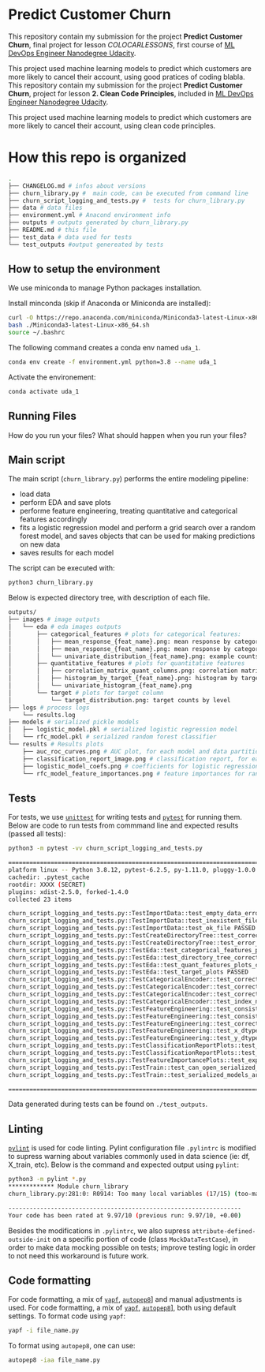 # Predict Customer Churn

This repository contain my submission for the project **Predict Customer Churn**, final project for lesson $COLOCAR LESSONS$, first course of [ML DevOps Engineer Nanodegree Udacity](https://www.udacity.com/course/machine-learning-dev-ops-engineer-nanodegree--nd0821).

This project used machine learning models to predict which customers are more likely to cancel their account, using good pratices of coding blabla.
This repository contain my submission for the project **Predict Customer Churn**, project for lesson **2. Clean Code Principles**, included in [ML DevOps Engineer Nanodegree Udacity](https://www.udacity.com/course/machine-learning-dev-ops-engineer-nanodegree--nd0821).

This project used machine learning models to predict which customers are more likely to cancel their account, using clean code principles.

# How this repo is organized
```bash
.
├── CHANGELOG.md # infos about versions
├── churn_library.py #  main code, can be executed from command line
├── churn_script_logging_and_tests.py #  tests for churn_library.py
├── data # data files
├── environment.yml # Anacond environment info
├── outputs # outputs generated by churn_library.py
├── README.md # this file
├── test_data # data used for tests
└── test_outputs #output genereated by tests
```



## How to setup the environment
We use miniconda to manage Python packages installation.

Install minconda (skip if Anaconda or Miniconda are installed):
```bash
curl -O https://repo.anaconda.com/miniconda/Miniconda3-latest-Linux-x86_64.sh
bash ./Miniconda3-latest-Linux-x86_64.sh
source ~/.bashrc
```

The following command creates a conda env named `uda_1`.
```bash
conda env create -f environment.yml python=3.8 --name uda_1
```

Activate the environement:
```bash
conda activate uda_1
```
## Running Files
How do you run your files? What should happen when you run your files?
## Main script
The main script (`churn_library.py`) performs the entire modeling pipeline:
 - load data
 - perform EDA and save plots
 - performe feature engineering, treating quantitative and categorical features accordingly
 - fits a logistic regression model and perform a grid search over a random forest model, and saves objects that can be used for making predictions on new data
 - saves results for each model

The script can be executed with:
```bash
python3 churn_library.py
```

Below is expected directory tree, with description of each file.
```bash
outputs/
├── images # image outputs
│   └── eda # eda images outputs
│       ├── categorical_features # plots for categorical features:
│       │   ├── mean_response_{feat_name}.png: mean response by category leval, one for each feature
│       │   ├── mean_response_{feat_name}.png: mean response by category leval, one for each feature
│       │   └── univariate_distribution_{feat_name}.png: example counts by category level, one for each feature
│       ├── quantitative_features # plots for quantitative features
│       │   ├── correlation_matrix_quant_columns.png: correlation matrix of all quantitative features (including target column)
│       │   ├── histogram_by_target_{feat_name}.png: histogram by target level
│       │   └── univariate_histogram_{feat_name}.png
│       └── target # plots for target column
│           └── target_distribution.png: target counts by level
├── logs # process logs
    └── results.log
├── models # serialized pickle models
│   ├── logistic_model.pkl # serialized logistic regression model
│   └── rfc_model.pkl # serialized random forest classifier
└── results # Results plots
    ├── auc_roc_curves.png # AUC plot, for each model and data partition (train, test)
    ├── classification_report_image.png # classification report, for each model and data partition (train, test)
    ├── logistic_model_coefs.png # coefficients for logistic regression model
    └── rfc_model_feature_importances.png # feature importances for random forest classifier model
```

## Tests
For tests, we use [`unittest`](https://docs.python.org/3/library/unittest.html) for writing tests and [`pytest`](https://docs.pytest.org/) for running them. Below are code to run tests from commmand line and expected results (passed all tests):
```bash
python3 -m pytest -vv churn_script_logging_and_tests.py

=========================================================================================== test session starts ============================================================================================
platform linux -- Python 3.8.12, pytest-6.2.5, py-1.11.0, pluggy-1.0.0 -- /home/marcospiau/miniconda3/envs/uda_1/bin/python3
cachedir: .pytest_cache
rootdir: XXXX (SECRET)
plugins: xdist-2.5.0, forked-1.4.0
collected 23 items

churn_script_logging_and_tests.py::TestImportData::test_empty_data_error PASSED                                                                                                                      [  4%]
churn_script_logging_and_tests.py::TestImportData::test_inexistent_file_error PASSED                                                                                                                 [  8%]
churn_script_logging_and_tests.py::TestImportData::test_ok_file PASSED                                                                                                                               [ 13%]
churn_script_logging_and_tests.py::TestCreateDirectoryTree::test_correct_creation PASSED                                                                                                             [ 17%]
churn_script_logging_and_tests.py::TestCreateDirectoryTree::test_error_if_exists PASSED                                                                                                              [ 21%]
churn_script_logging_and_tests.py::TestEda::test_categorical_features_plots_created PASSED                                                                                                           [ 26%]
churn_script_logging_and_tests.py::TestEda::test_directory_tree_correct PASSED                                                                                                                       [ 30%]
churn_script_logging_and_tests.py::TestEda::test_quant_features_plots_created PASSED                                                                                                                 [ 34%]
churn_script_logging_and_tests.py::TestEda::test_target_plots PASSED                                                                                                                                 [ 39%]
churn_script_logging_and_tests.py::TestCategoricalEncoder::test_correct_dtype PASSED                                                                                                                 [ 43%]
churn_script_logging_and_tests.py::TestCategoricalEncoder::test_correct_feature_names PASSED                                                                                                         [ 47%]
churn_script_logging_and_tests.py::TestCategoricalEncoder::test_correct_shape PASSED                                                                                                                 [ 52%]
churn_script_logging_and_tests.py::TestCategoricalEncoder::test_index_not_modified PASSED                                                                                                            [ 56%]
churn_script_logging_and_tests.py::TestFeatureEngineering::test_consistent_length_x_y_test PASSED                                                                                                    [ 60%]
churn_script_logging_and_tests.py::TestFeatureEngineering::test_consistent_length_x_y_train PASSED                                                                                                   [ 65%]
churn_script_logging_and_tests.py::TestFeatureEngineering::test_correct_feature_names PASSED                                                                                                         [ 69%]
churn_script_logging_and_tests.py::TestFeatureEngineering::test_x_dtype PASSED                                                                                                                       [ 73%]
churn_script_logging_and_tests.py::TestFeatureEngineering::test_y_dtype PASSED                                                                                                                       [ 78%]
churn_script_logging_and_tests.py::TestClassificationReportPlots::test_kwargs_plot PASSED                                                                                                            [ 82%]
churn_script_logging_and_tests.py::TestClassificationReportPlots::test_simple_plot PASSED                                                                                                            [ 86%]
churn_script_logging_and_tests.py::TestFeatureImportancePlots::test_expected_files_in_dir PASSED                                                                                                     [ 91%]
churn_script_logging_and_tests.py::TestTrain::test_can_open_serialized_models PASSED                                                                                                                 [ 95%]
churn_script_logging_and_tests.py::TestTrain::test_serialized_models_are_saved PASSED                                                                                                                [100%]

=========================================================================================== 23 passed in 17.38s ============================================================================================
```

Data generated during tests can be found on `./test_outputs`.

## Linting
[`pylint`](https://pylint.org/) is used for code linting. Pylint configuration file `.pylintrc` is modified to supress warning about variables commonly used in data science (ie: df, X_train, etc). Below is the command and expected output using `pylint`:
```bash
python3 -m pylint *.py
************* Module churn_library
churn_library.py:281:0: R0914: Too many local variables (17/15) (too-many-locals)

------------------------------------------------------------------
Your code has been rated at 9.97/10 (previous run: 9.97/10, +0.00)
```
Besides the modifications in `.pylintrc`, we also supress `attribute-defined-outside-init` on a specific portion of code (class `MockDataTestCase`), in order to make data mocking possible on tests; improve testing logic in order to not need this workaround is future work.

## Code formatting
For code formatting, a mix of [`yapf`](https://github.com/google/yapf), [`autopep8`](https://github.com/hhatto/autopep8)] and manual adjustments is used.
For code formatting, a mix of [`yapf`](https://github.com/google/yapf), [`autopep8`](https://github.com/hhatto/autopep8)], both using default settings.
To format code using `yapf`:
```bash
yapf -i file_name.py
```
To format using `autopep8`, one can use:
```bash
autopep8 -iaa file_name.py
```
